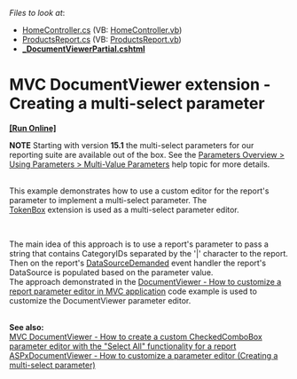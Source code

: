 <!-- default file list -->
*Files to look at*:

* [HomeController.cs](./CS/T191944/Controllers/HomeController.cs) (VB: [HomeController.vb](./VB/T191944/Controllers/HomeController.vb))
* [ProductsReport.cs](./CS/T191944/Reports/ProductsReport.cs) (VB: [ProductsReport.vb](./VB/T191944/Reports/ProductsReport.vb))
* **[_DocumentViewerPartial.cshtml](./CS/T191944/Views/Home/_DocumentViewerPartial.cshtml)**
<!-- default file list end -->
# MVC DocumentViewer extension - Creating a multi-select parameter
<!-- run online -->
**[[Run Online]](https://codecentral.devexpress.com/t191944)**
<!-- run online end -->


<p><strong>NOTE</strong> Starting with version <strong>15.1</strong> the multi-select parameters for our reporting suite are available out of the box. See the <a href="https://documentation.devexpress.com/#XtraReports/CustomDocument9997/Using">Parameters Overview > Using Parameters > Multi-Value Parameters</a> help topic for more details.</p>
<p><br />This example demonstrates how to use a custom editor for the report's parameter to implement a multi-select parameter. The <a href="https://documentation.devexpress.com/#AspNet/CustomDocument16298">TokenBox</a> extension is used as a multi-select parameter editor.</p>
<br />
<p>The main idea of this approach is to use a report's parameter to pass a string that contains CategoryIDs separated by the '|' character to the report. Then on the report's <a href="http://documentation.devexpress.com/#XtraReports/DevExpressXtraReportsUIXtraReportBase_DataSourceDemandedtopic"><u>DataSourceDemanded</u></a> event handler the report's DataSource is populated based on the parameter value. <br />The approach demonstrated in the <a href="https://www.devexpress.com/Support/Center/p/E5053">DocumentViewer - How to customize a report parameter editor in MVC application</a> code example is used to customize the DocumentViewer parameter editor.<br /><br /></p>
<p><strong>See also:<br /></strong><a href="https://www.devexpress.com/Support/Center/p/T262163">MVC DocumentViewer - How to create a custom CheckedComboBox parameter editor with the "Select All" functionality for a report</a><br /><a href="https://www.devexpress.com/Support/Center/p/E5142">ASPxDocumentViewer - How to customize a parameter editor (Creating a multi-select parameter)</a></p>

<br/>


